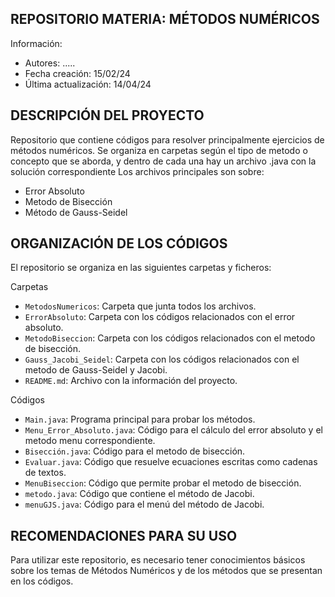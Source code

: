 ## REPOSITORIO MATERIA: MÉTODOS NUMÉRICOS

Información: 

- Autores: .....
- Fecha creación: 15/02/24
- Última actualización: 14/04/24

## DESCRIPCIÓN DEL PROYECTO

Repositorio que contiene códigos para resolver principalmente ejercicios de métodos numéricos. 
Se organiza en carpetas según el tipo de metodo o concepto que se aborda, y dentro de cada una hay un archivo .java con la solución correspondiente 
Los archivos principales son sobre: 

- Error Absoluto
- Metodo de Bisección 
- Método de Gauss-Seidel
    
## ORGANIZACIÓN DE LOS CÓDIGOS 

El repositorio se organiza en las siguientes carpetas y ficheros:

Carpetas

- `MetodosNumericos`: Carpeta que junta todos los archivos.
- `ErrorAbsoluto`: Carpeta con los códigos relacionados con el error absoluto.
- `MetodoBiseccion`: Carpeta con los códigos relacionados con el metodo de bisección.
- `Gauss_Jacobi_Seidel`: Carpeta con los códigos relacionados con el metodo de Gauss-Seidel y Jacobi.
- `README.md`: Archivo con la información del proyecto.

Códigos

- `Main.java`: Programa principal para probar los métodos.
- `Menu_Error_Absoluto.java`: Código para el cálculo del error absoluto y el metodo menu correspondiente.
- `Bisección.java`: Código para el metodo de bisección.
- `Evaluar.java`: Código que resuelve ecuaciones escritas como cadenas de textos.
- `MenuBiseccion`: Código que permite probar el metodo de bisección.
- `metodo.java`: Código que contiene el método de Jacobi.
- `menuGJS.java`: Código para el menú del método de Jacobi.

## RECOMENDACIONES PARA SU USO

Para utilizar este repositorio, es necesario tener conocimientos básicos sobre los temas de Métodos Numéricos
y de los métodos que se presentan en los códigos.
